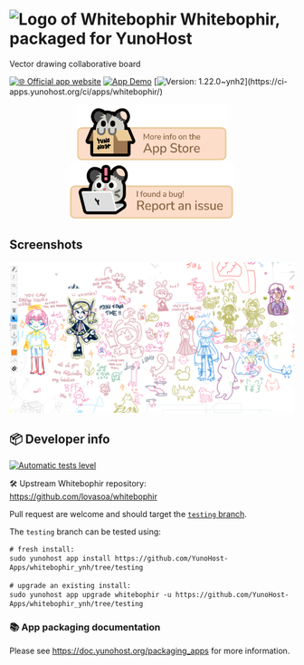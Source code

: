 <!--
N.B.: This README was automatically generated by <https://github.com/YunoHost/apps_tools/blob/main/readme_generator>
It shall NOT be edited by hand.
-->

<h1>
  <img src="https://raw.githubusercontent.com/YunoHost/apps/main/logos/whitebophir.png" width="32px" alt="Logo of Whitebophir">
  Whitebophir, packaged for YunoHost
</h1>

Vector drawing collaborative board

[![🌐 Official app website](https://img.shields.io/badge/Official_app_website-darkgreen?style=for-the-badge)](https://wbo.ophir.dev/)
[![App Demo](https://img.shields.io/badge/App_Demo-blue?style=for-the-badge)](wbo.ophir.dev)
[![Version: 1.22.0~ynh2](https://img.shields.io/badge/Version-1.22.0~ynh2-rgb(18,138,11)?style=for-the-badge)](https://ci-apps.yunohost.org/ci/apps/whitebophir/)

<div align="center">
<a href="https://apps.yunohost.org/app/whitebophir"><img height="100px" src="https://github.com/YunoHost/yunohost-artwork/raw/refs/heads/main/badges/neopossum-badges/badge_more_info_on_the_appstore.svg"/></a>
<a href="https://github.com/YunoHost-Apps/whitebophir_ynh/issues"><img height="100px" src="https://github.com/YunoHost/yunohost-artwork/raw/refs/heads/main/badges/neopossum-badges/badge_report_an_issue.svg"/></a>
</div>


## Screenshots
![Screenshot of Whitebophir](./doc/screenshots/screenshots.png)

## 📦 Developer info

[![Automatic tests level](https://apps.yunohost.org/badge/cilevel/whitebophir)](https://ci-apps.yunohost.org/ci/apps/whitebophir/)

🛠️ Upstream Whitebophir repository: <https://github.com/lovasoa/whitebophir>

Pull request are welcome and should target the [`testing` branch](https://github.com/YunoHost-Apps/whitebophir_ynh/tree/testing).

The `testing` branch can be tested using:
```
# fresh install:
sudo yunohost app install https://github.com/YunoHost-Apps/whitebophir_ynh/tree/testing

# upgrade an existing install:
sudo yunohost app upgrade whitebophir -u https://github.com/YunoHost-Apps/whitebophir_ynh/tree/testing
```

### 📚 App packaging documentation

Please see <https://doc.yunohost.org/packaging_apps> for more information.